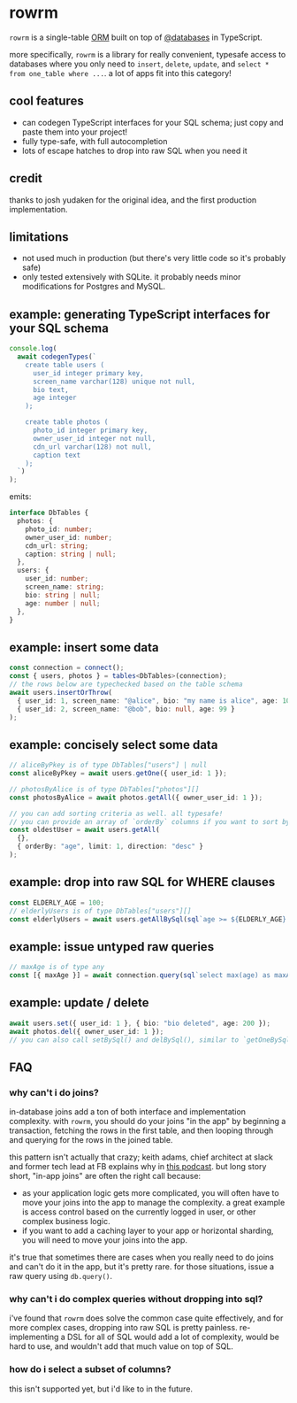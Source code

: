 # rowrm

`rowrm` is a single-table [ORM](https://en.wikipedia.org/wiki/Object-relational_mapping) built on top of [@databases](https://www.atdatabases.org/) in TypeScript.

more specifically, `rowrm` is a library for really convenient, typesafe access to databases where you only need to `insert`, `delete`, `update`, and `select * from one_table where ...`. a lot of apps fit into this category!

## cool features

- can codegen TypeScript interfaces for your SQL schema; just copy and paste them into your project!
- fully type-safe, with full autocompletion
- lots of escape hatches to drop into raw SQL when you need it

## credit

thanks to josh yudaken for the original idea, and the first production implementation.

## limitations

- not used much in production (but there's very little code so it's probably safe)
- only tested extensively with SQLite. it probably needs minor modifications for Postgres and MySQL.

## example: generating TypeScript interfaces for your SQL schema

```ts
console.log(
  await codegenTypes(`
    create table users (
      user_id integer primary key,
      screen_name varchar(128) unique not null,
      bio text,
      age integer
    );

    create table photos (
      photo_id integer primary key,
      owner_user_id integer not null,
      cdn_url varchar(128) not null,
      caption text
    );
  `)
);
```

emits:

```ts
interface DbTables {
  photos: {
    photo_id: number;
    owner_user_id: number;
    cdn_url: string;
    caption: string | null;
  },
  users: {
    user_id: number;
    screen_name: string;
    bio: string | null;
    age: number | null;
  },
}
```

## example: insert some data

```ts
const connection = connect();
const { users, photos } = tables<DbTables>(connection);
// the rows below are typechecked based on the table schema
await users.insertOrThrow(
  { user_id: 1, screen_name: "@alice", bio: "my name is alice", age: 100 },
  { user_id: 2, screen_name: "@bob", bio: null, age: 99 }
);
```

## example: concisely select some data

```ts
// aliceByPkey is of type DbTables["users"] | null
const aliceByPkey = await users.getOne({ user_id: 1 });

// photosByAlice is of type DbTables["photos"][]
const photosByAlice = await photos.getAll({ owner_user_id: 1 });

// you can add sorting criteria as well. all typesafe!
// you can provide an array of `orderBy` columns if you want to sort by multiple columns
const oldestUser = await users.getAll(
  {},
  { orderBy: "age", limit: 1, direction: "desc" }
);
```

## example: drop into raw SQL for WHERE clauses

```ts
const ELDERLY_AGE = 100;
// elderlyUsers is of type DbTables["users"][]
const elderlyUsers = await users.getAllBySql(sql`age >= ${ELDERLY_AGE} ORDER BY age DESC`);
```

## example: issue untyped raw queries

```ts
// maxAge is of type any
const [{ maxAge }] = await connection.query(sql`select max(age) as maxAge from users`)
```

## example: update / delete

```ts
await users.set({ user_id: 1 }, { bio: "bio deleted", age: 200 });
await photos.del({ owner_user_id: 1 });
// you can also call setBySql() and delBySql(), similar to `getOneBySql()` and `getAllBySql()`
```

## FAQ

### why can't i do joins?

in-database joins add a ton of both interface and implementation complexity. with `rowrm`, you should do your joins "in the app" by beginning a transaction, fetching the rows in the first table, and then looping through and querying for the rows in the joined table.

this pattern isn't actually that crazy; keith adams, chief architect at slack and former tech lead at FB explains why in [this podcast](https://softwareengineeringdaily.com/2019/07/15/facebook-php-with-keith-adams/). but long story short, "in-app joins" are often the right call because:

- as your application logic gets more complicated, you will often have to move your joins into the app to manage the complexity. a great example is access control based on the currently logged in user, or other complex business logic.
- if you want to add a caching layer to your app or horizontal sharding, you will need to move your joins into the app.

it's true that sometimes there are cases when you really need to do joins and can't do it in the app, but it's pretty rare. for those situations, issue a raw query using `db.query()`.

### why can't i do complex queries without dropping into sql?

i've found that `rowrm` does solve the common case quite effectively, and for more complex cases, dropping into raw SQL is pretty painless. re-implementing a DSL for all of SQL would add a lot of complexity, would be hard to use, and wouldn't add that much value on top of SQL.

### how do i select a subset of columns?

this isn't supported yet, but i'd like to in the future.
